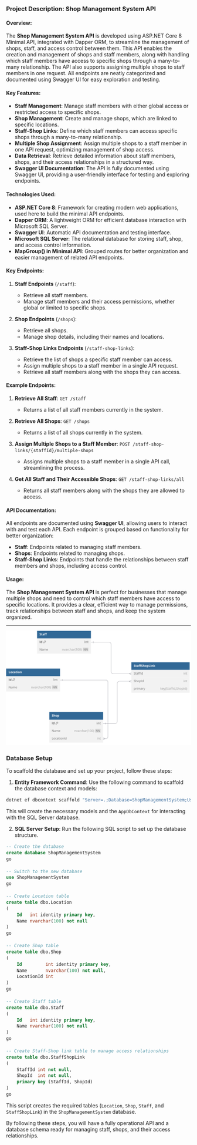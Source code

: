### Project Description: **Shop Management System API**

#### Overview:
The **Shop Management System API** is developed using ASP.NET Core 8 Minimal API, integrated with Dapper ORM, to streamline the management of shops, staff, and access control between them. This API enables the creation and management of shops and staff members, along with handling which staff members have access to specific shops through a many-to-many relationship. The API also supports assigning multiple shops to staff members in one request. All endpoints are neatly categorized and documented using Swagger UI for easy exploration and testing.

#### Key Features:
- **Staff Management**: Manage staff members with either global access or restricted access to specific shops.
- **Shop Management**: Create and manage shops, which are linked to specific locations.
- **Staff-Shop Links**: Define which staff members can access specific shops through a many-to-many relationship.
- **Multiple Shop Assignment**: Assign multiple shops to a staff member in one API request, optimizing management of shop access.
- **Data Retrieval**: Retrieve detailed information about staff members, shops, and their access relationships in a structured way.
- **Swagger UI Documentation**: The API is fully documented using Swagger UI, providing a user-friendly interface for testing and exploring endpoints.

#### Technologies Used:
- **ASP.NET Core 8**: Framework for creating modern web applications, used here to build the minimal API endpoints.
- **Dapper ORM**: A lightweight ORM for efficient database interaction with Microsoft SQL Server.
- **Swagger UI**: Automatic API documentation and testing interface.
- **Microsoft SQL Server**: The relational database for storing staff, shop, and access control information.
- **MapGroup() in Minimal API**: Grouped routes for better organization and easier management of related API endpoints.

#### Key Endpoints:
1. **Staff Endpoints** (`/staff`):
   - Retrieve all staff members.
   - Manage staff members and their access permissions, whether global or limited to specific shops.

2. **Shop Endpoints** (`/shops`):
   - Retrieve all shops.
   - Manage shop details, including their names and locations.

3. **Staff-Shop Links Endpoints** (`/staff-shop-links`):
   - Retrieve the list of shops a specific staff member can access.
   - Assign multiple shops to a staff member in a single API request.
   - Retrieve all staff members along with the shops they can access.

#### Example Endpoints:
1. **Retrieve All Staff**: `GET /staff`
   - Returns a list of all staff members currently in the system.

2. **Retrieve All Shops**: `GET /shops`
   - Returns a list of all shops currently in the system.

3. **Assign Multiple Shops to a Staff Member**: `POST /staff-shop-links/{staffId}/multiple-shops`
   - Assigns multiple shops to a staff member in a single API call, streamlining the process.

4. **Get All Staff and Their Accessible Shops**: `GET /staff-shop-links/all`
   - Returns all staff members along with the shops they are allowed to access.

#### API Documentation:
All endpoints are documented using **Swagger UI**, allowing users to interact with and test each API. Each endpoint is grouped based on functionality for better organization:
- **Staff**: Endpoints related to managing staff members.
- **Shops**: Endpoints related to managing shops.
- **Staff-Shop Links**: Endpoints that handle the relationships between staff members and shops, including access control.

#### Usage:
The **Shop Management System API** is perfect for businesses that manage multiple shops and need to control which staff members have access to specific locations. It provides a clear, efficient way to manage permissions, track relationships between staff and shops, and keep the system organized.

---

![Alter](diagram.svg)

### Database Setup

To scaffold the database and set up your project, follow these steps:

1. **Entity Framework Command**: Use the following command to scaffold the database context and models:

```bash
dotnet ef dbcontext scaffold "Server=.;Database=ShopManagementSystem;User ID=sa;Password=sasa@123;TrustServerCertificate=True;" Microsoft.EntityFrameworkCore.SqlServer -o Models -c AppDbContext -f
```

This will create the necessary models and the `AppDbContext` for interacting with the SQL Server database.

2. **SQL Server Setup**: Run the following SQL script to set up the database structure.

```sql
-- Create the database
create database ShopManagementSystem 
go

-- Switch to the new database
use ShopManagementSystem
go

-- Create Location table
create table dbo.Location
(
    Id   int identity primary key,
    Name nvarchar(100) not null
)
go

-- Create Shop table
create table dbo.Shop
(
    Id         int identity primary key,
    Name       nvarchar(100) not null,
    LocationId int
)
go

-- Create Staff table
create table dbo.Staff
(
    Id   int identity primary key,
    Name nvarchar(100) not null
)
go

-- Create Staff-Shop link table to manage access relationships
create table dbo.StaffShopLink
(
    StaffId int not null,
    ShopId  int not null,
    primary key (StaffId, ShopId)
)
go
```

This script creates the required tables (`Location`, `Shop`, `Staff`, and `StaffShopLink`) in the `ShopManagementSystem` database.

By following these steps, you will have a fully operational API and a database schema ready for managing staff, shops, and their access relationships.